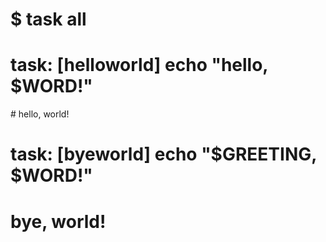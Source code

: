 # $ task all

# task: [helloworld] echo "hello, $WORD!"
# hello, world!

# task: [byeworld] echo "$GREETING, $WORD!"
# bye, world!
